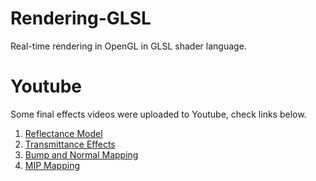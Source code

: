 # Rendering-GLSL
Real-time rendering in OpenGL in GLSL shader language.  

# Youtube 
Some final effects videos were uploaded to Youtube, check links below.

1. [Reflectance Model](https://youtu.be/SiLFHdJ5VUw)
1. [Transmittance Effects](https://youtu.be/ZZ3m_3v2Wmw)
1. [Bump and Normal Mapping](https://youtu.be/uz_Lk1Mp7II)
1. [MIP Mapping](https://youtu.be/FGHPayyLCy8)
